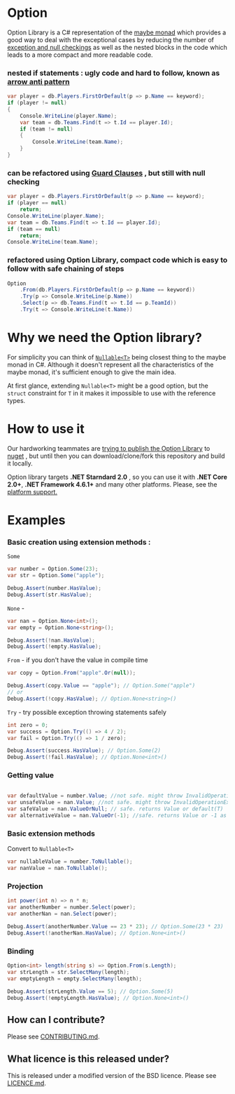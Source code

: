 # Option

Option Library is a C# representation of the [maybe monad](https://en.wikibooks.org/wiki/Haskell/Understanding_monads/Maybe) which provides a good way to deal with the exceptional cases by reducing the number of  [exception and null checkings](https://en.wikipedia.org/wiki/Exception_handling#Checked_exceptions) as well as the nested blocks in the code which leads to a more compact and more readable code.

### nested if statements : ugly code and hard to follow, known as [arrow anti pattern](http://wiki.c2.com/?ArrowAntiPattern)

```cs
var player = db.Players.FirstOrDefault(p => p.Name == keyword);
if (player != null)
{
    Console.WriteLine(player.Name);
    var team = db.Teams.Find(t => t.Id == player.Id);
    if (team != null)
    {
        Console.WriteLine(team.Name);
    }
}
```
### can be refactored using [Guard Clauses](https://refactoring.com/catalog/replaceNestedConditionalWithGuardClauses.html) , but still with null checking

```cs
var player = db.Players.FirstOrDefault(p => p.Name == keyword);
if (player == null)
    return;
Console.WriteLine(player.Name);
var team = db.Teams.Find(t => t.Id == player.Id);
if (team == null)
    return;
Console.WriteLine(team.Name);
```

### refactored using  Option Library, compact code which is easy to follow with safe chaining of steps 

```cs
Option
    .From(db.Players.FirstOrDefault(p => p.Name == keyword))
    .Try(p => Console.WriteLine(p.Name))
    .Select(p => db.Teams.Find(t => t.Id == p.TeamId))
    .Try(t => Console.WriteLine(t.Name))
```

# Why we need the Option library?

For simplicity you can think of [`Nullable<T>`](https://msdn.microsoft.com/en-us/library/b3h38hb0(v=vs.110).aspx) being closest thing to the maybe monad in C#. Although it doesn't represent all the characteristics of the maybe monad, it's sufficient enough to give the main idea.

At first glance, extending `Nullable<T>` might be a good option, 
but the `struct` constraint for `T` in it makes it impossible to use with the reference types.

# How to use it

Our hardworking teammates are [trying to publish the Option Library](https://github.com/PaddyPowerBetfair/Option/issues/4) to [nuget](https://www.nuget.org/) , but until then you can download/clone/fork this repository and build it locally. 

Option library targets **.NET Starndard 2.0** , so you can use it with **.NET Core 2.0+**, **.NET Framework 4.6.1+** and many other platforms. Please, see the [platform support.](https://github.com/dotnet/standard/blob/master/docs/versions/netstandard2.0.md)

# Examples

### Basic creation using extension methods :

`Some`

```cs
var number = Option.Some(23);
var str = Option.Some("apple");

Debug.Assert(number.HasValue);
Debug.Assert(str.HasValue);
```

`None` - 

```cs
var nan = Option.None<int>();
var empty = Option.None<string>();

Debug.Assert(!nan.HasValue);
Debug.Assert(!empty.HasValue);
```

`From` - if you don't have the value in compile time

```cs
var copy = Option.From("apple".Or(null));

Debug.Assert(copy.Value == "apple"); // Option.Some("apple")
// or
Debug.Assert(!copy.HasValue); // Option.None<string>()

```
`Try` - try possible exception throwing statements safely

```cs
int zero = 0;
var success = Option.Try(() => 4 / 2);
var fail = Option.Try(() => 1 / zero);

Debug.Assert(success.HasValue); // Option.Some(2)
Debug.Assert(!fail.HasValue); // Option.None<int>()
```

### Getting value

```cs

var defaultValue = number.Value; //not safe. might throw InvalidOperationException
var unsafeValue = nan.Value; //not safe. might throw InvalidOperationException
var safeValue = nan.ValueOrNull; // safe. returns Value or default(T)
var alternativeValue = nan.ValueOr(-1); //safe. returns Value or -1 as an alternative value
```

### Basic extension methods

Convert to `Nullable<T>`

```cs
var nullableValue = number.ToNullable();
var nanValue = nan.ToNullable();
```

### Projection

```cs
int power(int n) => n * n;
var anotherNumber = number.Select(power);
var anotherNan = nan.Select(power);

Debug.Assert(anotherNumber.Value == 23 * 23); // Option.Some(23 * 23)
Debug.Assert(!anotherNan.HasValue); // Option.None<int>()
```

### Binding

```cs
Option<int> length(string s) => Option.From(s.Length);
var strLength = str.SelectMany(length);
var emptyLength = empty.SelectMany(length);

Debug.Assert(strLength.Value == 5); // Option.Some(5)
Debug.Assert(!emptyLength.HasValue); // Option.None<int>()
```

## How can I contribute?
Please see [CONTRIBUTING.md](CONTRIBUTING.md).

## What licence is this released under?
This is released under a modified version of the BSD licence.
Please see [LICENCE.md](https://github.com/PaddyPowerBetfair/standards/blob/master/LICENCE.md).
